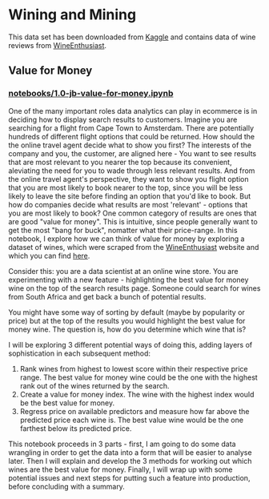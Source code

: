 # Wining and Mining

This data set has been downloaded from [Kaggle](https://www.kaggle.com/zynicide/wine-reviews) and contains data of wine reviews from [WineEnthusiast](https://www.winemag.com/).

## Value for Money 
### [notebooks/1.0-jb-value-for-money.ipynb](notebooks/1.0-jb-value-for-money.ipynb)

One of the many important roles data analytics can play in ecommerce is in deciding how to display search results to customers. Imagine you are searching for a flight from Cape Town to Amsterdam. There are potentially hundreds of different flight options that could be returned. How should the the online travel agent decide what to show you first? The interests of the company and you, the customer, are aligned here - You want to see results that are most relevant to you nearer the top because its convenient, aleviating the need for you to wade through less relevant results. And from the online travel agent's perspective, they want to show you flight option that you are most likely to book nearer to the top, since you will be less likely to leave the site before finding an option that you'd like to book. But how do companies decide what results are most 'relevant' - options that you are most likely to book? One common category of results are ones that are good "value for money". This is intuitive, since people generally want to get the most "bang for buck", nomatter what their price-range. In this notebook, I explore how we can think of value for money by exploring a dataset of wines, which were scraped from the [WineEnthusiast](https://www.winemag.com/) website and which you can find [here](https://www.kaggle.com/zynicide/wine-reviews).

Consider this: you are a data scientist at an online wine store. You are experimenting with a new feature - highlighting the best value for money wine on the top of the search results page. Someone could search for wines from South Africa and get back a bunch of potential results.

You might have some way of sorting by default (maybe by popularity or price) but at the top of the results you would highlight the best value for money wine. The question is, how do you determine which wine that is?

I will be exploring 3 different potential ways of doing this, adding layers of sophistication in each subsequent method:
1. Rank wines from highest to lowest score within their respective price range. The best value for money wine could be the one with the highest rank out of the wines returned by the search.
2. Create a value for money index. The wine with the highest index would be the best value for money.
3. Regress price on available predictors and measure how far above the predicted price each wine is. The best value wine would be the one farthest below its predicted price.

This notebook proceeds in 3 parts - first, I am going to do some data wrangling in order to get the data into a form that will be easier to analyse later. Then I will explain and develop the 3 methods for working out which wines are the best value for money. Finally, I will wrap up with some potential issues and next steps for putting such a feature into production, before concluding with a summary.
